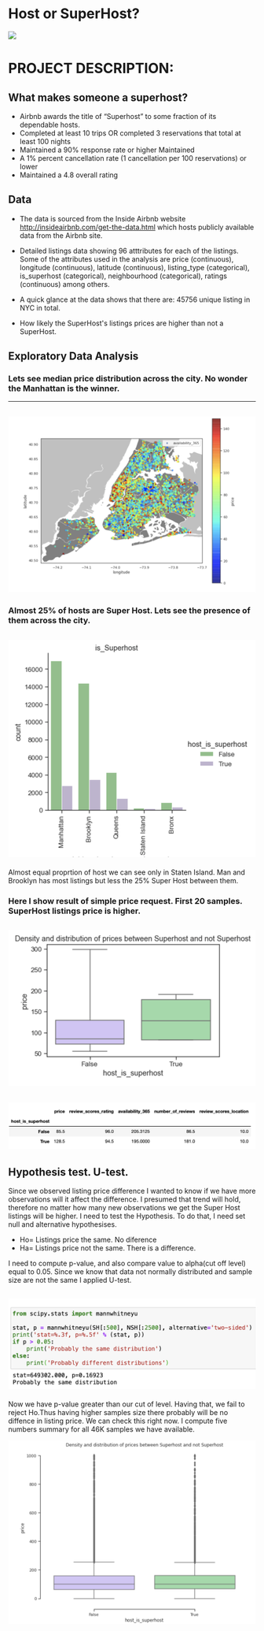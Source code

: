 # Host or SuperHost?
![](https://github.com/evgenygrobov/AIRBNB_NYC/blob/main/pictures/ny_baby.jpeg)
# PROJECT DESCRIPTION: 
## What makes someone a superhost?
* Airbnb awards the title of “Superhost” to some fraction of its dependable hosts. 
* Completed at least 10 trips OR completed 3 reservations that total at least 100 nights 
* Maintained a 90% response rate or higher Maintained 
* A 1% percent cancellation rate (1 cancellation per 100 reservations) or lower
* Maintained a 4.8 overall rating

## Data
* The data is sourced from the Inside Airbnb website http://insideairbnb.com/get-the-data.html which hosts publicly available data from the Airbnb site.

 * Detailed listings data showing 96 atttributes for each of the listings. Some of the attributes used in the analysis are price (continuous), longitude (continuous), latitude (continuous), listing_type (categorical), is_superhost (categorical), neighbourhood (categorical), ratings (continuous) among others.

* A quick glance at the data shows that there are: 45756 unique listing in NYC in total.
* How likely the SuperHost's listings prices are higher than not a SuperHost.

## Exploratory Data Analysis

### Lets see median price distribution across the city. No wonder the Manhattan is the winner.
---

![](https://github.com/evgenygrobov/Host_or_SuperHost/blob/main/images/price%20nyc.png)
---


### Almost 25% of hosts are Super Host. Lets see the presence of them across the city.
![](https://github.com/evgenygrobov/Host_or_SuperHost/blob/main/images/hostsPortion.png)
---

Almost equal proprtion of host we can see only in Staten Island. Man and Brooklyn has most listings but less the 25% Super Host between them.

### Here I show result of simple price request. First 20 samples. SuperHost listings price is higher. 

![](https://github.com/evgenygrobov/Host_or_SuperHost/blob/main/images/first_20.png)
---

![](https://github.com/evgenygrobov/Host_or_SuperHost/blob/main/images/first_20numbers.png)
---

## Hypothesis test. U-test.

Since we observed listing price difference I wanted to know if we have more observations will it affect the difference.
I presumed that trend will hold, therefore no matter how many new observations we get the Super Host listings will be higher. 
I need to test the Hypothesis. To do that, I need set null and alternative hypothesises.

* Ho= Listings price the same. No diference
* Ha= Listings price not the same. There is a difference.

I need to compute p-value, and also compare value to alpha(cut off level) equal to 0.05. 
Since we know that data not normally distributed and sample size are not the same I applied U-test.


![](https://github.com/evgenygrobov/Host_or_SuperHost/blob/main/images/U_test.png)
---

Now we have p-value greater than our cut of level. Having that, we fail to reject Ho.Thus having higher samples size there probably will be no diffence in listing price. 
We can check this right now. I compute five numbers summary for all 46K samples we have available.

![](https://github.com/evgenygrobov/Host_or_SuperHost/blob/main/images/statistical%20view%20on%20price%20distribition.png)

